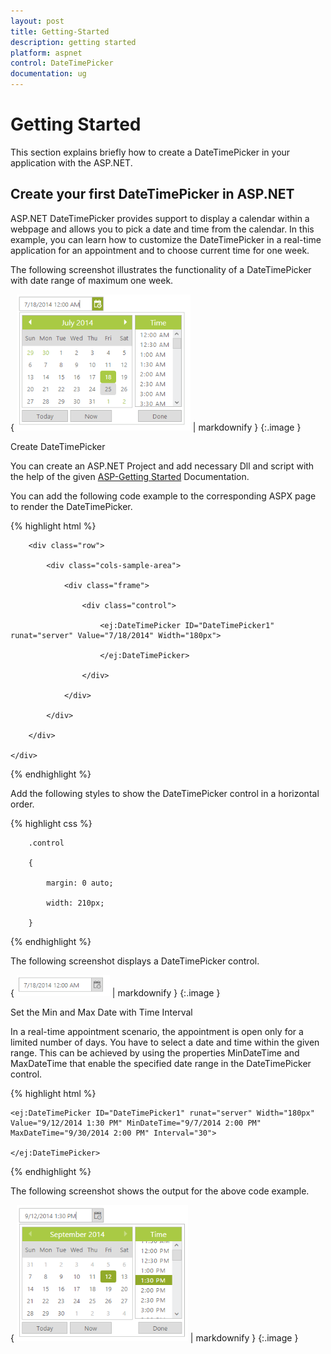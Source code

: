 ```yaml
---
layout: post
title: Getting-Started
description: getting started
platform: aspnet
control: DateTimePicker
documentation: ug
---
```


# Getting Started

This section explains briefly how to create a DateTimePicker in your application with the ASP.NET.

## Create your first DateTimePicker in ASP.NET	

ASP.NET DateTimePicker provides support to display a calendar within a webpage and allows you to pick a date and time from the calendar. In this example, you can learn how to customize the DateTimePicker in a real-time application for an appointment and to choose current time for one week. 

The following screenshot illustrates the functionality of a DateTimePicker with date range of maximum one week.

{ ![](Getting-Started_images/Getting-Started_img1.png) | markdownify }
{:.image }


Create DateTimePicker 

You can create an ASP.NET Project and add necessary Dll and script with the help of the given [ASP-Getting Started](http://help.syncfusion.com/ug/js/Documents/gettingstartedwithmv.htm) Documentation.



You can add the following code example to the corresponding ASPX page to render the DateTimePicker.



{% highlight html %}

<div class="content-container-fluid">

        <div class="row">

            <div class="cols-sample-area">

                <div class="frame">

                    <div class="control">

                        <ej:DateTimePicker ID="DateTimePicker1" runat="server" Value="7/18/2014" Width="180px">

                        </ej:DateTimePicker>

                    </div>

                </div>

            </div>

        </div>

    </div>



{% endhighlight %}



Add the following styles to show the DateTimePicker control in a horizontal order.



{% highlight css %}

        .control

        {

            margin: 0 auto;

            width: 210px;

        }



{% endhighlight %}



The following screenshot displays a DateTimePicker control.

{ ![](Getting-Started_images/Getting-Started_img2.png) | markdownify }
{:.image }


Set the Min and Max Date with Time Interval

In a real-time appointment scenario, the appointment is open only for a limited number of days. You have to select a date and time within the given range. This can be achieved by using the properties MinDateTime and MaxDateTime that enable the specified date range in the DateTimePicker control.



{% highlight html %}



    <ej:DateTimePicker ID="DateTimePicker1" runat="server" Width="180px" Value="9/12/2014 1:30 PM" MinDateTime="9/7/2014 2:00 PM" MaxDateTime="9/30/2014 2:00 PM" Interval="30">

    </ej:DateTimePicker>





{% endhighlight %}



The following screenshot shows the output for the above code example.



{ ![](Getting-Started_images/Getting-Started_img3.png) | markdownify }
{:.image }


